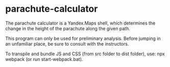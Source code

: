 # parachute-calculator

The parachute calculator is a Yandex.Maps shell, which
determines the change in the height of the parachute along the given path.

This program can only be used for preliminary analysis.
Before jumping in an unfamiliar place, be sure to consult with the instructors.

To transpile and bundle JS and CSS (from src folder to dist folder), 
use: npx webpack (or run start-webpack.bat).